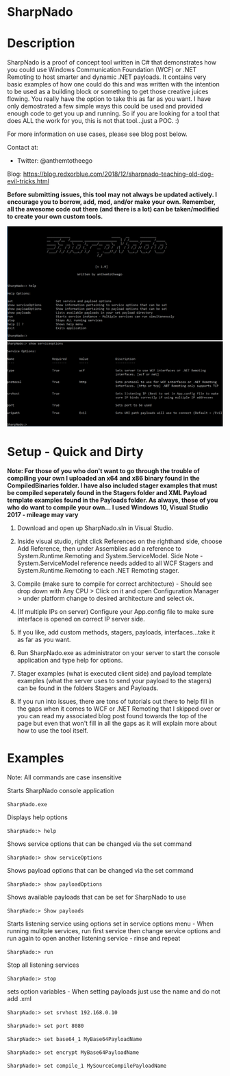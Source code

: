 # SharpNado

Description
============
SharpNado is a proof of concept tool written in C# that demonstrates how you could use Windows Communication Foundation (WCF) or .NET Remoting to host smarter and dynamic .NET payloads.  It contains very basic examples of how one could do this and was written with the intention to be used as a building block or something to get those creative juices flowing. You really have the option to take this as far as you want.  I have only demostrated a few simple ways this could be used and provided enough code to get you up and running. So if you are looking for a tool that does ALL the work for you, this is not that tool...just a POC. :)

For more information on use cases, please see blog post below.

Contact at:
- Twitter: @anthemtotheego

Blog: https://blog.redxorblue.com/2018/12/sharpnado-teaching-old-dog-evil-tricks.html

**Before submitting issues, this tool may not always be updated actively. I encourage you to borrow, add, mod, and/or make your own.  Remember, all the awesome code out there (and there is a lot) can be taken/modified to create your own custom tools.**

![Alt text](/sharpnadoimg1.PNG?raw=true "SharpNado")
![Alt text](/sharpnadoimg2.PNG?raw=true "")

Setup - Quick and Dirty
==============================

**Note: For those of you who don't want to go through the trouble of compiling your own I uploaded an x64 and x86 binary found in the CompiledBinaries folder. I have also included stager examples that must be compiled seperately found in the Stagers folder and XML Payload template examples found in the Payloads folder.  As always, those of you who do want to compile your own... I used Windows 10, Visual Studio 2017 - mileage may vary**

1. Download and open up SharpNado.sln in Visual Studio.

2. Inside visual studio, right click References on the righthand side, choose Add Reference, then under Assemblies add a reference to      System.Runtime.Remoting and System.ServiceModel.  Side Note - System.ServiceModel reference needs added to all WCF Stagers and          System.Runtime.Remoting to each .NET Remoting stager. 

3. Compile (make sure to compile for correct architecture) - Should see drop down with Any CPU > Click on it and open                      Configuration Manager > under platform change to desired architecture and select ok.

4. (If multiple IPs on server) Configure your App.config file to make sure interface is opened on correct IP server side.

<?xml version="1.0" encoding="utf-8" ?>
<configuration>
    <startup> 
        <supportedRuntime version="v4.0" sku=".NETFramework,Version=v4.6.1" />
    </startup>
  <system.runtime.remoting>
    <application>
      <channels>
        <channel ref="put tcp or http here" port="put port here" bindTo="put your IP here" />
      </channels>
    </application>
  </system.runtime.remoting>
</configuration>

5. If you like, add custom methods, stagers, payloads, interfaces...take it as far as you want.

6. Run SharpNado.exe as administrator on your server to start the console application and type help for options.
  
7. Stager examples (what is executed client side) and payload template examples (what the server uses to send your payload to the          stagers) can be found in the folders Stagers and Payloads.

8. If you run into issues, there are tons of tutorials out there to help fill in the gaps when it comes to WCF or .NET Remoting that I      skipped over or you can read my associated blog post found towards the top of the page but even that won't fill in all the gaps as it    will explain more about how to use the tool itself.

Examples 
========

Note:  All commands are case insensitive

Starts SharpNado console application

```SharpNado.exe```

Displays help options

```SharpNado:> help ```

Shows service options that can be changed via the set command

```SharpNado:> show serviceOptions```

Shows payload options that can be changed via the set command

```SharpNado:> show payloadOptions```

Shows available payloads that can be set for SharpNado to use

```SharpNado:> Show payloads```

Starts listening service using options set in service options menu - When running mulitple services, run first service then change service options and run again to open another listening service - rinse and repeat

```SharpNado:> run```

Stop all listening services

```SharpNado:> stop```

sets option variables - When setting payloads just use the name and do not add .xml

```SharpNado:> set srvhost 192.168.0.10```

```SharpNado:> set port 8080```

```SharpNado:> set base64_1 MyBase64PayloadName```

```SharpNado:> set encrypt MyBase64PayloadName```

```SharpNado:> set compile_1 MySourceCompilePayloadName```
